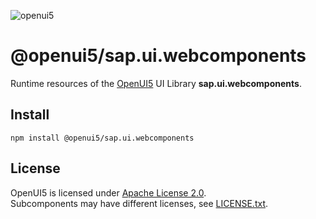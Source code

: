 ![openui5](http://openui5.org/images/OpenUI5_new_big_side.png)

# @openui5/sap.ui.webcomponents
Runtime resources of the [OpenUI5](https://github.com/SAP/openui5) UI Library **sap.ui.webcomponents**.

## Install
```
npm install @openui5/sap.ui.webcomponents
```

## License
OpenUI5 is licensed under [Apache License 2.0](https://www.apache.org/licenses/LICENSE-2.0).  
Subcomponents may have different licenses, see [LICENSE.txt](LICENSE.txt).
